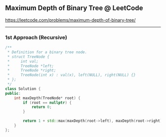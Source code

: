 ## Maximum Depth of Binary Tree @ LeetCode

<https://leetcode.com/problems/maximum-depth-of-binary-tree/>

---
### 1st Approach (Recursive)

```C++
/**
 * Definition for a binary tree node.
 * struct TreeNode {
 *     int val;
 *     TreeNode *left;
 *     TreeNode *right;
 *     TreeNode(int x) : val(x), left(NULL), right(NULL) {}
 * };
 */
class Solution {
public:
    int maxDepth(TreeNode* root) {
        if (root == nullptr) {
            return 0;
        }
        
        return 1 + std::max(maxDepth(root->left), maxDepth(root->right));
    }
};
```

